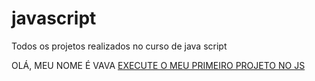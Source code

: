 # javascript
 Todos os projetos realizados no curso de java script

OLÁ, MEU NOME É VAVA
<a href="https://dautarim.github.io/javascript/aula001/exx001" target="_blank"> EXECUTE O MEU PRIMEIRO PROJETO NO JS</a>
